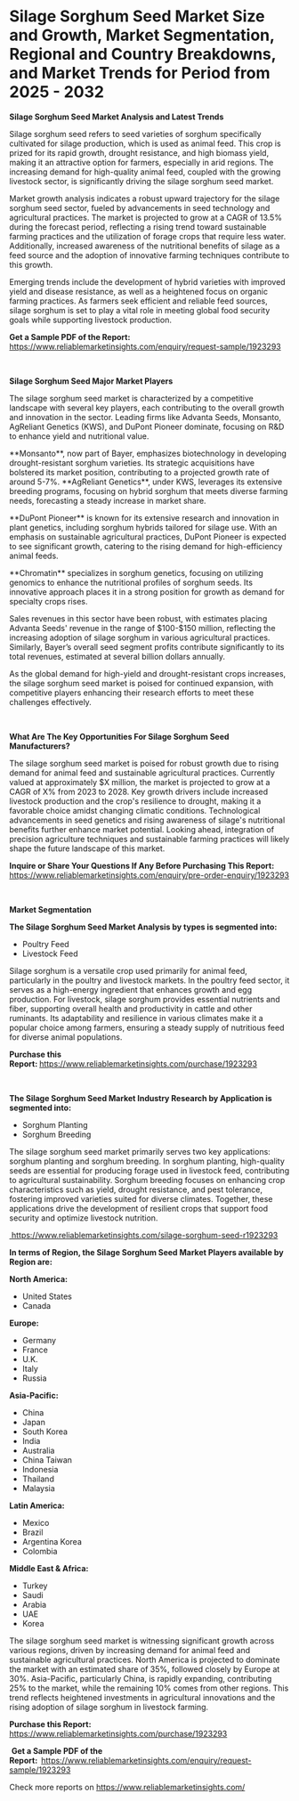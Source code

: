 <p><h1>Silage Sorghum Seed Market Size and Growth, Market Segmentation, Regional and Country Breakdowns, and Market Trends for Period from 2025 -  2032</h1></p><p><strong>Silage Sorghum Seed Market Analysis and Latest Trends</strong></p>
<p><p>Silage sorghum seed refers to seed varieties of sorghum specifically cultivated for silage production, which is used as animal feed. This crop is prized for its rapid growth, drought resistance, and high biomass yield, making it an attractive option for farmers, especially in arid regions. The increasing demand for high-quality animal feed, coupled with the growing livestock sector, is significantly driving the silage sorghum seed market.</p><p>Market growth analysis indicates a robust upward trajectory for the silage sorghum seed sector, fueled by advancements in seed technology and agricultural practices. The market is projected to grow at a CAGR of 13.5% during the forecast period, reflecting a rising trend toward sustainable farming practices and the utilization of forage crops that require less water. Additionally, increased awareness of the nutritional benefits of silage as a feed source and the adoption of innovative farming techniques contribute to this growth.</p><p>Emerging trends include the development of hybrid varieties with improved yield and disease resistance, as well as a heightened focus on organic farming practices. As farmers seek efficient and reliable feed sources, silage sorghum is set to play a vital role in meeting global food security goals while supporting livestock production.</p></p>
<p><strong>Get a Sample PDF of the Report:&nbsp;</strong> <a href="https://www.reliablemarketinsights.com/enquiry/request-sample/1923293?utm_campaign=3284&utm_medium=2&utm_source=Github&utm_content=ia&utm_term=28032025&utm_id=silage-sorghum-seed">https://www.reliablemarketinsights.com/enquiry/request-sample/1923293</a></p>
<p>&nbsp;</p>
<p><strong>Silage Sorghum Seed Major Market Players</strong></p>
<p><p>The silage sorghum seed market is characterized by a competitive landscape with several key players, each contributing to the overall growth and innovation in the sector. Leading firms like Advanta Seeds, Monsanto, AgReliant Genetics (KWS), and DuPont Pioneer dominate, focusing on R&D to enhance yield and nutritional value.</p><p>**Monsanto**, now part of Bayer, emphasizes biotechnology in developing drought-resistant sorghum varieties. Its strategic acquisitions have bolstered its market position, contributing to a projected growth rate of around 5-7%. **AgReliant Genetics**, under KWS, leverages its extensive breeding programs, focusing on hybrid sorghum that meets diverse farming needs, forecasting a steady increase in market share.</p><p>**DuPont Pioneer** is known for its extensive research and innovation in plant genetics, including sorghum hybrids tailored for silage use. With an emphasis on sustainable agricultural practices, DuPont Pioneer is expected to see significant growth, catering to the rising demand for high-efficiency animal feeds.</p><p>**Chromatin** specializes in sorghum genetics, focusing on utilizing genomics to enhance the nutritional profiles of sorghum seeds. Its innovative approach places it in a strong position for growth as demand for specialty crops rises.</p><p>Sales revenues in this sector have been robust, with estimates placing Advanta Seeds' revenue in the range of $100-$150 million, reflecting the increasing adoption of silage sorghum in various agricultural practices. Similarly, Bayer’s overall seed segment profits contribute significantly to its total revenues, estimated at several billion dollars annually.</p><p>As the global demand for high-yield and drought-resistant crops increases, the silage sorghum seed market is poised for continued expansion, with competitive players enhancing their research efforts to meet these challenges effectively.</p></p>
<p>&nbsp;</p>
<p><strong>What Are The Key Opportunities For Silage Sorghum Seed Manufacturers?</strong></p>
<p><p>The silage sorghum seed market is poised for robust growth due to rising demand for animal feed and sustainable agricultural practices. Currently valued at approximately $X million, the market is projected to grow at a CAGR of X% from 2023 to 2028. Key growth drivers include increased livestock production and the crop's resilience to drought, making it a favorable choice amidst changing climatic conditions. Technological advancements in seed genetics and rising awareness of silage's nutritional benefits further enhance market potential. Looking ahead, integration of precision agriculture techniques and sustainable farming practices will likely shape the future landscape of this market.</p></p>
<p><strong>Inquire or Share Your Questions If Any Before Purchasing This Report:</strong> <a href="https://www.reliablemarketinsights.com/enquiry/pre-order-enquiry/1923293?utm_campaign=3284&utm_medium=2&utm_source=Github&utm_content=ia&utm_term=28032025&utm_id=silage-sorghum-seed">https://www.reliablemarketinsights.com/enquiry/pre-order-enquiry/1923293</a></p>
<p>&nbsp;</p>
<p><strong>Market Segmentation</strong></p>
<p><strong>The Silage Sorghum Seed Market Analysis by types is segmented into:</strong></p>
<p><ul><li>Poultry Feed</li><li>Livestock Feed</li></ul></p>
<p><p>Silage sorghum is a versatile crop used primarily for animal feed, particularly in the poultry and livestock markets. In the poultry feed sector, it serves as a high-energy ingredient that enhances growth and egg production. For livestock, silage sorghum provides essential nutrients and fiber, supporting overall health and productivity in cattle and other ruminants. Its adaptability and resilience in various climates make it a popular choice among farmers, ensuring a steady supply of nutritious feed for diverse animal populations.</p></p>
<p><strong>Purchase this Report:&nbsp;</strong><a href="https://www.reliablemarketinsights.com/purchase/1923293?utm_campaign=3284&utm_medium=2&utm_source=Github&utm_content=ia&utm_term=28032025&utm_id=silage-sorghum-seed">https://www.reliablemarketinsights.com/purchase/1923293</a></p>
<p>&nbsp;</p>
<p><strong>The Silage Sorghum Seed Market Industry Research by Application is segmented into:</strong></p>
<p><ul><li>Sorghum Planting</li><li>Sorghum Breeding</li></ul></p>
<p><p>The silage sorghum seed market primarily serves two key applications: sorghum planting and sorghum breeding. In sorghum planting, high-quality seeds are essential for producing forage used in livestock feed, contributing to agricultural sustainability. Sorghum breeding focuses on enhancing crop characteristics such as yield, drought resistance, and pest tolerance, fostering improved varieties suited for diverse climates. Together, these applications drive the development of resilient crops that support food security and optimize livestock nutrition.</p></p>
<p><a href="https://www.reliablemarketinsights.com/silage-sorghum-seed-r1923293?utm_campaign=3284&utm_medium=2&utm_source=Github&utm_content=ia&utm_term=28032025&utm_id=silage-sorghum-seed">&nbsp;https://www.reliablemarketinsights.com/silage-sorghum-seed-r1923293</a></p>
<p><strong>In terms of Region, the Silage Sorghum Seed Market Players available by Region are:</strong></p>
<p>
    <p> <strong> North America: </strong>
        <ul>
            <li>United States</li>
            <li>Canada</li>
        </ul>
        </p> 
    <p> <strong> Europe: </strong>
        <ul>
            <li>Germany</li>
            <li>France</li>
            <li>U.K.</li>
            <li>Italy</li>
            <li>Russia</li>
        </ul>
        </p> 
    <p> <strong> Asia-Pacific: </strong>
        <ul>
            <li>China</li>
            <li>Japan</li>
            <li>South Korea</li>
            <li>India</li>
            <li>Australia</li>
            <li>China Taiwan</li>
            <li>Indonesia</li>
            <li>Thailand</li>
            <li>Malaysia</li>
        </ul>
        </p> 
    <p> <strong> Latin America: </strong>
        <ul>
            <li>Mexico</li>
            <li>Brazil</li>
            <li>Argentina Korea</li>
            <li>Colombia</li>
        </ul>
        </p> 
    <p> <strong> Middle East & Africa: </strong>
        <ul>
            <li>Turkey</li>
            <li>Saudi</li>
            <li>Arabia</li>
            <li>UAE</li>
            <li>Korea</li>
        </ul>
    </p>
    </p>
<p><p>The silage sorghum seed market is witnessing significant growth across various regions, driven by increasing demand for animal feed and sustainable agricultural practices. North America is projected to dominate the market with an estimated share of 35%, followed closely by Europe at 30%. Asia-Pacific, particularly China, is rapidly expanding, contributing 25% to the market, while the remaining 10% comes from other regions. This trend reflects heightened investments in agricultural innovations and the rising adoption of silage sorghum in livestock farming.</p></p>
<p><strong>Purchase this Report: </strong><a href="https://www.reliablemarketinsights.com/purchase/1923293?utm_campaign=3284&utm_medium=2&utm_source=Github&utm_content=ia&utm_term=28032025&utm_id=silage-sorghum-seed">https://www.reliablemarketinsights.com/purchase/1923293</a></p>
<p>&nbsp;<strong>Get a Sample PDF of the Report:&nbsp;&nbsp;</strong><a href="https://www.reliablemarketinsights.com/enquiry/request-sample/1923293?utm_campaign=3284&utm_medium=2&utm_source=Github&utm_content=ia&utm_term=28032025&utm_id=silage-sorghum-seed">https://www.reliablemarketinsights.com/enquiry/request-sample/1923293</a></p>
<p><strong></strong></p>
<p>Check more reports on <a href="https://www.reliablemarketinsights.com/?utm_campaign=3284&utm_medium=2&utm_source=Github&utm_content=ia&utm_term=28032025&utm_id=silage-sorghum-seed">https://www.reliablemarketinsights.com/</a></p>
